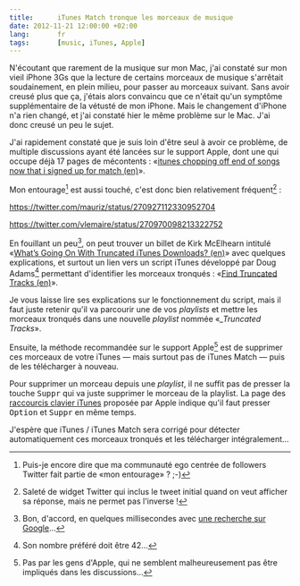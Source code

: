 ```yaml
---
title:      iTunes Match tronque les morceaux de musique
date: 2012-11-21 12:00:00 +02:00
lang:       fr
tags:       [music, iTunes, Apple]
---
```


N'écoutant que rarement de la musique sur mon Mac, j'ai constaté sur mon vieil iPhone 3Gs que la lecture de certains morceaux de musique s'arrêtait soudainement, en plein milieu, pour passer au morceaux suivant. Sans avoir creusé plus que ça, j'étais alors convaincu que ce n'était qu'un symptôme supplémentaire de la vétusté de mon iPhone. Mais le changement d'iPhone n'a rien changé, et j'ai constaté hier le même problème sur le Mac. J'ai donc creusé un peu le sujet.

J'ai rapidement constaté que je suis loin d'être seul à avoir ce problème, de multiple discussions ayant été lancées sur le support Apple, dont une qui occupe déjà 17 pages de mécontents : «[itunes chopping off end of songs now that i signed up for match (en)](https://discussions.apple.com/message/16872529#16872529)».

Mon entourage[^1] est aussi touché, c'est donc bien relativement fréquent[^2] :

https://twitter.com/mauriz/status/270927112330952704

https://twitter.com/vlemaire/status/270970098213322752

En fouillant un peu[^3], on peut trouver un billet de Kirk McElhearn intitulé «[What’s Going On With Truncated iTunes Downloads? (en)](http://www.mcelhearn.com/2012/07/30/whats-going-on-with-truncated-itunes-downloads/)» avec quelques explications, et surtout un lien vers un script iTunes développé par Doug Adams[^4] permettant d'identifier les morceaux tronqués : «[Find Truncated Tracks (en)](http://dougscripts.com/itunes/2012/10/find-truncated-tracks/)».

Je vous laisse lire ses explications sur le fonctionnement du script, mais il faut juste retenir qu'il va parcourir une de vos *playlists* et mettre les morceaux tronqués dans une nouvelle *playlist* nommée «*_Truncated Tracks*».

Ensuite, la méthode recommandée sur le support Apple[^5] est de supprimer ces morceaux de votre iTunes — mais surtout pas de iTunes Match — puis de les télécharger à nouveau.

Pour supprimer un morceau depuis une *playlist*, il ne suffit pas de presser la touche <kbd>Suppr</kbd> qui va juste supprimer le morceau de la playlist. La page des [raccourcis clavier iTunes](http://www.apple.com/fr/itunes/how-to/shortcuts.html) proposée par Apple indique qu'il faut presser <kbd>Option</kbd> et <kbd>Suppr</kbd> en même temps.

J'espère que iTunes / iTunes Match sera corrigé pour détecter automatiquement ces morceaux tronqués et les télécharger intégralement…

[^1]: Puis-je encore dire que ma communauté ego centrée de followers Twitter fait partie de «mon entourage» ? ;-)

[^2]: Saleté de widget Twitter qui inclus le tweet initial quand on veut afficher sa réponse, mais ne permet pas l'inverse !

[^3]: Bon, d'accord, en quelques millisecondes avec [une recherche sur Google](https://www.google.fr/search?q=itunes+match+truncated)…

[^4]: Son nombre préféré doit être 42…

[^5]: Pas par les gens d'Apple, qui ne semblent malheureusement pas être impliqués dans les discussions…
